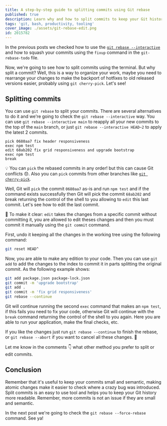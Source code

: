 ```yaml
---
title: A step-by-step guide to splitting commits using Git rebase
published: true
description: Learn why and how to split commits to keep your Git history clean and organized. Whether you're backporting hotfixes or simply aiming for more readable commit history, this step-by-step guide has got you covered.
tags: 'git, bash, productivity, tooling'
cover_image: ./assets/git-rebase-edit.png
id: 2015782
---
```


In the previous posts we checked how to use the [`git rebase --interactive`](https://git-scm.com/docs/git-rebase#Documentation/git-rebase.txt---interactive) and how to squash your commits using the `fixup` command in the `git-rebase-todo` file.

Now, we're going to see how to split commits using the terminal. But why split a commit? Well, this is a way to organize your work, maybe you need to rearrange your changes to make the backport of hotfixes to old released versions easier, probably using `git cherry-pick`. Let's see!

## Splitting commits

You can use `git rebase` to split your commits. There are several alternatives to do it and we're going to check the `git rebase --interactive` way. You can use `git rebase --interactive main` to reapply all your new commits to the top of the `main` branch, or just `git rebase --interactive HEAD~2` to apply the latest 2 commits.

```text
pick 0680aa7 fix header responsiveness
exec npm test
edit 68ab202 fix grid responsiveness and upgrade bootstrap
exec npm test
break
```

💡 You can `pick` the rebased commits in any order! but this can cause Git conflicts 😞. Also you can `pick` commits from other branches like [`git cherry-pick`](https://git-scm.com/docs/git-cherry-pick).

Well, Git will `pick` the commit `0680aa7` as-is and run `npm test` and if the command exists successfully then Git will pick the commit `68ab202` and break returning the control of the shell to you allowing to `edit` this last commit. Let's see how to edit the last commit.

🧠 To make it clear: `edit` takes the changes from a specific commit without committing it, you are allowed to edit theses changes and then you must commit it manually using the `git commit` command.

First, undo it keeping all the changes in the working tree using the following command:

```bash
git reset HEAD^
```

Now, you are able to make any edition to your code. Then you can use `git add` to add the changes to the index to commit it in parts splitting the original commit. As the following example shows:

```bash
git add package.json package-lock.json
git commit -m 'upgrade bootstrap'
git add .
git commit -m 'fix grid responsiveness'
git rebase --continue
```

Git will continue running the second `exec` command that makes an `npm test`, if this fails you need to fix your code, otherwise Git will continue with the `break` command returning the control of the shell to you again. Here you are able to run your application, make the final checks, etc.

If you like the changes just run `git rebase --continue` to finish the rebase, or `git rebase --abort` if you want to cancel all these changes. 👀

Let me know in the comments 👇 what other method you prefer to split or edit commits.

## Conclusion

Remember that it's useful to keep your commits small and semantic, making atomic changes make it easier to check where a crazy bug was introduced. Split commits is an easy to use tool and helps you to keep your Git history more readable. Remember, more commits is not an issue if they are small and semantic.

In the next post we're going to check the `git rebase --force-rebase` command. See ya!

